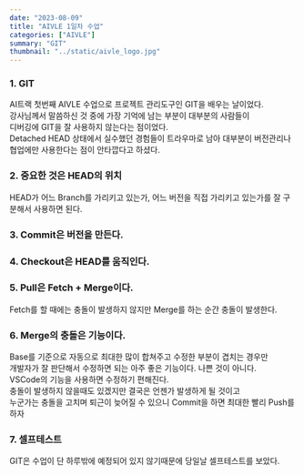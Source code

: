 ```yaml
---
date: "2023-08-09"
title: "AIVLE 1일차 수업"
categories: ["AIVLE"]
summary: "GIT"
thumbnail: "../static/aivle_logo.jpg"
---
```


### 1. GIT

AI트랙 첫번째 AIVLE 수업으로 프로젝트 관리도구인 GIT을 배우는 날이었다.  
강사님께서 말씀하신 것 중에 가장 기억에 남는 부분이 대부분의 사람들이  
디버깅에 GIT을 잘 사용하지 않는다는 점이었다.  
Detached HEAD 상태에서 실수했던 경험들이 트라우마로 남아 대부분이 버전관리나  
협업에만 사용한다는 점이 안타깝다고 하셨다.

### 2. 중요한 것은 HEAD의 위치

HEAD가 어느 Branch를 가리키고 있는가, 어느 버전을 직접 가리키고 있는가를 잘 구분해서 사용하면 된다.

### 3. Commit은 버전을 만든다.

### 4. Checkout은 HEAD를 움직인다.

### 5. Pull은 Fetch + Merge이다.

Fetch를 할 때에는 충돌이 발생하지 않지만 Merge를 하는 순간 충돌이 발생한다.

### 6. Merge의 충돌은 기능이다.

Base를 기준으로 자동으로 최대한 많이 합쳐주고 수정한 부분이 겹치는 경우만  
개발자가 잘 판단해서 수정하면 되는 아주 좋은 기능이다. 나쁜 것이 아니다.  
VSCode의 기능을 사용하면 수정하기 편해진다.  
충돌이 발생하지 않을때도 있겠지만 결국은 언젠가 발생하게 될 것이고  
누군가는 충돌을 고치며 퇴근이 늦어질 수 있으니 Commit을 하면 최대한 빨리 Push를 하자

### 7. 셀프테스트

GIT은 수업이 단 하루밖에 예정되어 있지 않기때문에 당일날 셀프테스트를 보았다.
